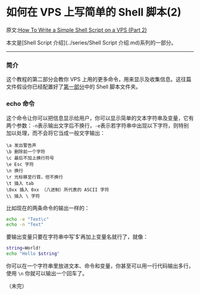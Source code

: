 # 如何在 VPS 上写简单的 Shell 脚本(2)

原文:[How To Write a Simple Shell Script on a VPS (Part 2)](https://www.digitalocean.com/community/tutorials/how-to-write-a-simple-shell-script-on-a-vps-part-2)


本文是[Shell Script 介绍](../series/Shell Script 介绍.md)系列的一部分。

---

### 简介

这个教程的第二部分会教你 VPS 上用的更多命令，用来显示及收集信息。这往篇文件假设你已经配置好了[第一部分](https://www.digitalocean.com/community/tutorials/how-to-write-a-simple-shell-script-on-a-vps)中的 Shell 脚本文件夹。

### echo 命令

这个命令让你可以把信息显示给用户，你可以显示简单的文本字符串及变量，它有两个参数：`-n`表示输出文字后不换行，`-e`表示若字符串中出现以下字符，则特别加以处理，而不会将它当成一般文字输出：

```
\a 发出警告声
\b 删除前一个字符
\c 最后不加上换行符号
\e Esc 字符
\n 换行
\r 光标移至行首，但不换行
\t 插入 tab
\0xx 插入 0xx （八进制）所代表的 ASCII 字符
\\ 插入 \ 字符
```

比如现在的两条命令的输出一样的：

```sh
echo -e "Text\c"
echo -n "Text"
```

要输出变量只要在字符串中写'$'再加上变量名就行了，就像：

```sh
string=World!
echo "Hello $string"
```

你可以在一个字符串里放进文本、命令和变量，你甚至可以用一行代码输出多行，使用 `\n` 你就可以输出一个回车了。


（未完）
